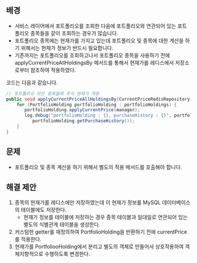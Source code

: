 ## 배경
- 서비스 레이어에서 포트폴리오를 조회한 다음에 포트폴리오와 연관되어 있는 포트폴리오 종목들을 같이 조회하는 경우가 많습니다. 
- 포트폴리오 종목에는 현재가를 가지고 있는데 포트폴리오 및 종목에 대한 계산을 하기 위해서는 현재가 정보가 반드시 필요합니다. 
- 기존까지는 포트폴리오를 조회하고나서 포트폴리오 종목을 사용하기 전에 applyCurrentPriceAllHoldingsBy 메서드를 통해서 현재가를 레디스에서 저장소로부터 참조하여 적용하였다.

코드는 다음과 같습니다.
```java
// 포트폴리오 모든 종목들에 주식 현재가 적용  
public void applyCurrentPriceAllHoldingsBy(CurrentPriceRedisRepository manager) {  
    for (PortfolioHolding portfolioHolding : portfolioHoldings) {  
       portfolioHolding.applyCurrentPrice(manager);  
       log.debug("portfolioHolding : {}, purchaseHistory : {}", portfolioHolding,  
          portfolioHolding.getPurchaseHistory());  
    }  
}
```

## 문제
- 포트폴리오 및 종목 계산을 하기 위해서 별도의 적용 메서드를 호출해야 합니다.

## 해결 제안
1. 종목의 현재가를 레디스에만 저장하였는데 이 현재가 정보를 MySQL 데이터베이스의 테이블에도 저장한다.
	- 현재가 정보를 테이블에 저장하는 경우 종목 테이블과 일대일로 연관되어 있는 별도의 식별관계 테이블을 생성한다.
2. 커스텀한 getter를 재정의하여 PortfolioHolding을 반환하기 전에 currentPrice를 적용한다.
3. 현재가를 PortfoliooHolding에서 분리고 별도의 객체로 만들어서 상호작용하여 객체지향적으로 수행하도록 변경한다.